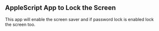 ## AppleScript App to Lock the Screen

This app will enable the screen saver and if password lock is enabled lock the screen too.